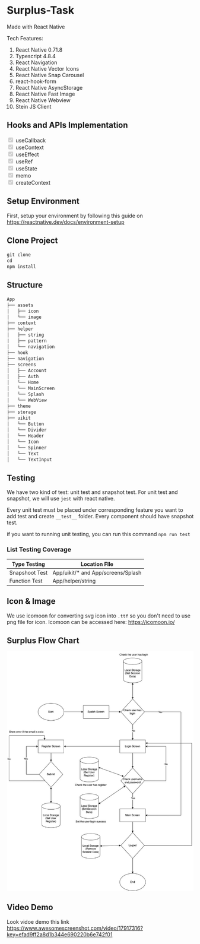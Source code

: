 # Surplus-Task

Made with React Native

Tech Features:
1. React Native 0.71.8
2. Typescript 4.8.4
3. React Navigation 
4. React Native Vector Icons
5. React Native Snap Carousel
6. react-hook-form
7. React Native AsyncStorage
8. React Native Fast Image
9. React Native Webview
8. Stein JS Client

## Hooks and APIs Implementation
<input type="checkbox" disabled checked /> useCallback<br>
<input type="checkbox" disabled checked /> useContext<br>
<input type="checkbox" disabled checked /> useEffect<br>
<input type="checkbox" disabled checked /> useRef<br>
<input type="checkbox" disabled checked /> useState<br>
<input type="checkbox" disabled checked /> memo<br>
<input type="checkbox" disabled checked /> createContext<br>

## Setup Environment
First, setup your environment by following this guide on https://reactnative.dev/docs/environment-setup

## Clone Project
```
git clone
cd 
npm install
```

## Structure

```
App
├── assets
│   ├── icon
│   └── image
├── context
├── helper
│   ├── string
|   ├── pattern
│   └── navigation
├── hook
├── navigation
├── screens
│   ├── Account
│   ├── Auth
│   └── Home
│   └── MainScreen
│   └── Splash
│   └── WebView
├── theme
├── storage
├── uikit
│   └── Button
│   └── Divider
│   └── Header
│   └── Icon
│   └── Spinner
│   └── Text
│   └── TextInput
```

## Testing
We have two kind of test: unit test and snapshot test.
For unit test and snapshot, we will use `jest` with react native.

Every unit test must be placed under corresponding feature you want to add test and create `__test__` folder.
Every component should have snapshot test.

if you want to running unit testing, you can run this command `npm run test`

### List Testing Coverage
| Type Testing | Location FIle |
| ----------------------- | ----------------------------------- |
| Snapshoot Test | App/uikit/* and App/screens/Splash |
| Function Test | App/helper/string |


## Icon & Image
We use icomoon for converting svg icon into `.ttf` so you don't need to use png file for icon.
Icomoon can be accessed here: https://icomoon.io/

## Surplus Flow Chart
![import icon](./docs/image/Surplus-Flow-Diagram.jpeg)

## Video Demo
Look vidoe demo this link https://www.awesomescreenshot.com/video/17917316?key=efad9ff2a8d1b344e690220b6e742f01
